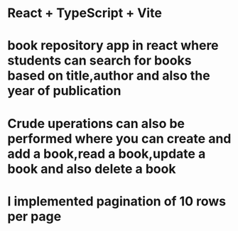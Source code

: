 # React + TypeScript + Vite

# book repository app in react where students can search for books based on title,author and also the year of publication

# Crude uperations can also be performed where you can create and add a book,read a book,update a book and also delete a book

# I implemented pagination of 10 rows per page
